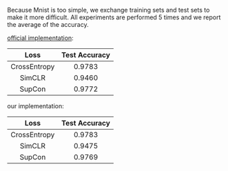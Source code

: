 Because Mnist is too simple, we exchange training sets and test sets to make it more difficult. All experiments are performed 5 times and we report the average of the accuracy.



[official implementation](https://github.com/HobbitLong/SupContrast/blob/master/losses.py):

|     Loss     | Test Accuracy |
| :----------: | :-----------: |
| CrossEntropy |    0.9783     |
|    SimCLR    |    0.9460     |
|    SupCon    |    0.9772     |



our implementation:

|     Loss     | Test Accuracy |
| :----------: | :-----------: |
| CrossEntropy |    0.9783     |
|    SimCLR    |    0.9475     |
|    SupCon    |    0.9769     |

